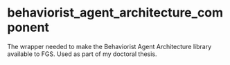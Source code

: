 behaviorist_agent_architecture_component
========================================

The wrapper needed to make the Behaviorist Agent Architecture library available to FGS. Used as part of my doctoral thesis.